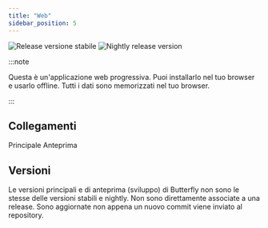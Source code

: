 ```yaml
---
title: "Web"
sidebar_position: 5
---
```


![Release versione stabile](https://img.shields.io/badge/dynamic/yaml?color=c4840d&label=Stable&query=%24.version&url=https%3A%2F%2Fraw.githubusercontent.com%2FLinwoodDev%2Fbutterfly%2Fstable%2Fapp%2Fpubspec.yaml&style=for-the-badge) ![Nightly release version](https://img.shields.io/badge/dynamic/yaml?color=f7d28c&label=Nightly&query=%24.version&url=https%3A%2F%2Fraw.githubusercontent.com%2FLinwoodDev%2Fbutterfly%2Fnightly%2Fapp%2Fpubspec.yaml&style=for-the-badge)

:::note

Questa è un'applicazione web progressiva. Puoi installarlo nel tuo browser e usarlo offline. Tutti i dati sono memorizzati nel tuo browser.

:::


## Collegamenti

<div className="row margin-bottom--lg padding--sm">
<Link className="button button--outline button--info button--lg margin--sm" href="https://butterfly.linwood.dev">
  Principale
</Link>
<Link className="button button--outline button--danger button--lg margin--sm" href="https://preview.butterfly.linwood.dev">
  Anteprima
</Link>
</div>

## Versioni

Le versioni principali e di anteprima (sviluppo) di Butterfly non sono le stesse delle versioni stabili e nightly. Non sono direttamente associate a una release. Sono aggiornate non appena un nuovo commit viene inviato al repository.
